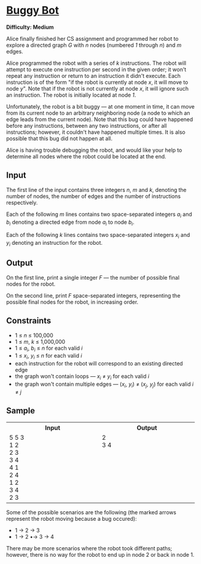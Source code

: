 # [Buggy Bot](https://www.hackerearth.com/practice/algorithms/graphs/graph-representation/practice-problems/algorithm/buggy-bot-d8f6eb53/)

**Difficulty: Medium**

Alice finally finished her CS assignment and programmed her robot to explore a directed graph *G* with *n* nodes (numbered *1* through *n*) and *m* edges.

Alice programmed the robot with a series of *k* instructions. The robot will attempt to execute one instruction per second in the given order; it won't repeat any instruction or return to an instruction it didn't execute. Each instruction is of the form "if the robot is currently at node *x*, it will move to node *y*". Note that if the robot is not currently at node *x*, it will ignore such an instruction. The robot is initially located at node *1*.

Unfortunately, the robot is a bit buggy &mdash; at one moment in time, it can move from its current node to an arbitrary neighboring node (a node to which an edge leads from the current node). Note that this bug could have happened before any instructions, between any two instructions, or after all instructions; however, it couldn't have happened multiple times. It is also possible that this bug did not happen at all.

Alice is having trouble debugging the robot, and would like your help to determine all nodes where the robot could be located at the end.

## Input

The first line of the input contains three integers *n*, *m* and *k*, denoting the number of nodes, the number of edges and the number of instructions respectively.

Each of the following *m* lines contains two space-separated integers *a<sub>i</sub>* and *b<sub>i</sub>* denoting a directed edge from node *a<sub>i</sub>* to node *b<sub>i</sub>*.

Each of the following *k* lines contains two space-separated integers *x<sub>i</sub>* and *y<sub>i</sub>* denoting an instruction for the robot.

## Output

On the first line, print a single integer *F* &mdash; the number of possible final nodes for the robot.

On the second line, print *F* space-separated integers, representing the possible final nodes for the robot, in increasing order.

## Constraints

+ 1 &le; *n* &le; 100,000
+ 1 &le; *m*, *k* &le; 1,000,000
+ 1 &le; *a<sub>i</sub>*, *b<sub>i</sub>* &le; *n* for each valid *i*
+ 1 &le; *x<sub>i</sub>*, *y<sub>i</sub>* &le; *n* for each valid *i*
+ each instruction for the robot will correspond to an existing directed edge
+ the graph won't contain loops &mdash; *x<sub>i</sub>* &ne; *y<sub>i</sub>* for each valid *i*
+ the graph won't contain multiple edges &mdash; (*x<sub>i</sub>*, *y<sub>i</sub>*) &ne; (*x<sub>j</sub>*, *y<sub>j</sub>*) for each valid *i* &ne; *j*

## Sample

<table>
	<tr>
		<th width="500">Input</th>
		<th width="500">Output</th>
	</tr>
	<tr>
		<td valign="top">
			5 5 3<br />
			1 2<br />
			2 3<br />
			3 4<br />
			4 1<br />
			2 4<br />
			1 2<br />
			3 4<br />
			2 3
		</td>
		<td valign="top">
			2<br />
			3 4
		</td>
	</tr>
</table>

Some of the possible scenarios are the following (the marked arrows represent the robot moving because a bug occured):

+ 1 &rarr; 2 &rarr; 3
+ 1 &rarr; 2 &bull;&rarr; 3 &rarr; 4

There may be more scenarios where the robot took different paths; however, there is no way for the robot to end up in node 2 or back in node 1.
